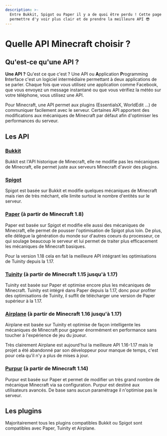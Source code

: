 ```yaml
---
description: >-
  Entre Bukkit, Spigot ou Paper il y a de quoi être perdu ! Cette page va vous
  permettre d'y voir plus clair et de prendre la meilleure API 😎
---
```


# Quelle API Minecraft choisir ?

## Qu'est-ce qu'une API ?

**Une API ?** Qu'est ce que c'est ? Une API ou **A**pplication **P**rogramming **I**nterface c'est un logiciel intermédiaire permettant à deux applications de se parler. Chaque fois que vous utilisez une application comme Facebook, que vous envoyez un message instantané ou que vous vérifiez la météo sur votre téléphone, vous utilisez une API.

Pour Minecraft, une API permet aux plugins (EssentialsX, WorldEdit ...) de communiquer facilement avec le serveur. Certaines API apportent des modifications aux mécaniques de Minecraft par défaut afin d'optimiser les performances du serveur.

## Les API

### [Bukkit](https://dev.bukkit.org/)

Bukkit est l'API historique de Minecraft, elle ne modifie pas les mécaniques de Minecraft, elle permet juste aux serveurs Minecraft d'avoir des plugins.

### [Spigot](https://www.spigotmc.org/)

Spigot est basée sur Bukkit et modifie quelques mécaniques de Minecraft mais rien de très méchant, elle limite surtout le nombre d'entités sur le serveur.

### [Paper](https://papermc.io/) (à partir de Minecraft 1.8)

Paper est basée sur Spigot et modifie elle aussi des mécaniques de Minecraft, elle permet de pousser l'optimisation de Spigot plus loin. De plus, elle délègue la génération du monde sur d'autres coeurs du processeur, ce qui soulage beaucoup le serveur et lui permet de traiter plus efficacement les mécaniques de Minecraft basiques.

Pour la version 1.18 cela en fait la meilleure API intégrant les optimisations de Tuinity depuis la 1.17.

### [Tuinity](https://github.com/Tuinity/Tuinity) (à partir de Minecraft 1.15 jusqu'à 1.17)

Tuinity est basée sur Paper et optimise encore plus les mécaniques de Minecraft. Tuinity est intégré dans Paper depuis la 1.17, donc pour profiter des optimisations de Tuinity, il suffit de télécharger une version de Paper supérieur à la 1.17.

### [Airplane](https://airplane.gg/) (à partir de Minecraft 1.16 jusqu'à 1.17)

Airplane est basée sur Tuinity et optimise de façon intelligente les mécaniques de Minecraft pour gagner énormément en performance sans toucher à l'expérience de jeu du joueur.

Très clairement Airplane est aujourd'hui la meilleure API 1.16-1.17 mais le projet a été abandonné par son développeur pour manque de temps, c'est pour cela qu'il n'y a plus de mises à jour.

### [Purpur](https://purpurmc.org/downloads) (à partir de Minecraft 1.14)

Purpur est basée sur Paper et permet de modifier un très grand nombre de mécanique Minecraft via sa configuration. Purpur est destiné aux utilisateurs avancés. De base sans aucun paramétrage il n'optimise pas le serveur.

## Les plugins

Majoritairement tous les plugins compatibles Bukkit ou Spigot sont compatibles avec Paper, Tuinity et Airplane.

